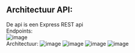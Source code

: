 <h2>Architectuur API:</h2>

De api is een Express REST api
</br>
Endpoints: </br>
![image](https://github.com/einstein43/S3IP/assets/104003514/44871f92-4c39-41da-b15e-869a52c92b4e)
</br>
Architectuur:
![image](https://github.com/einstein43/S3IP/assets/104003514/fa344d1f-b427-4c01-91b2-e632890e9770)
![image](https://github.com/einstein43/S3IP/assets/104003514/396a9d3f-3979-497d-8e05-5dfb23803cda)
![image](https://github.com/einstein43/S3IP/assets/104003514/0f8c93ec-d905-492f-8355-28c76270a601)
![image](https://github.com/einstein43/S3IP/assets/104003514/3579c49e-e6c5-42a2-ab0e-42e934a6c24b)
